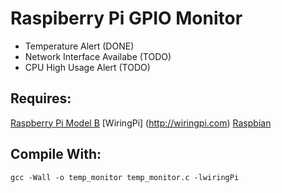 Raspiberry Pi GPIO Monitor
============

* Temperature Alert (DONE)
* Network Interface Availabe (TODO)
* CPU High Usage Alert (TODO)

Requires:
----------

[Raspberry Pi Model B](http://www.raspberrypi.org/)
[WiringPi] (http://wiringpi.com)
[Raspbian](http://www.raspbian.org/)

Compile With:
--------------

```
gcc -Wall -o temp_monitor temp_monitor.c -lwiringPi
```


